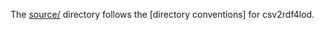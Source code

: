 The [source/](https://github.com/jimmccusker/twc-healthdata/tree/master/data/source) directory follows the [directory conventions] for csv2rdf4lod.
